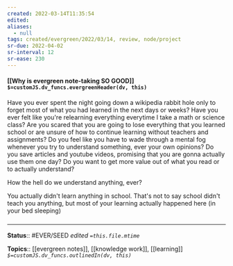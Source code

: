 ```yaml
---
created: 2022-03-14T11:35:54 
edited: 
aliases:
  - null
tags: created/evergreen/2022/03/14, review, node/project
sr-due: 2022-04-02
sr-interval: 12
sr-ease: 230
---
```


#### [[Why is evergreen note-taking SO GOOD]] `$=customJS.dv_funcs.evergreenHeader(dv, this)`

Have you ever spent the night going down a wikipedia rabbit hole only to forget most of what you had learned in the next days or weeks?
Have you ever felt like you're relearning everything everytime I take a math or science class?
Are you scared that you are going to lose everything that you learned school or are unsure of how to continue learning without teachers and assignments?
Do you feel like you have to wade through a mental fog whenever you try to understand something, ever your own opinions?
Do you save articles and youtube videos, promising that you are gonna actually use them one day?
Do you want to get more value out of what you read or to actually understand?

How the hell do we understand anything, ever?

You actually didn't learn anything in school. That's not to say school didn't teach you anything, but most of your learning actually happened here (in your bed sleeping)

### <hr class="footnote"/>

**Status**:: #EVER/SEED 
*edited `=this.file.mtime`*

**Topics**:: [[evergreen notes]], [[knowledge work]], [[learning]]
*`$=customJS.dv_funcs.outlinedIn(dv, this)`*
